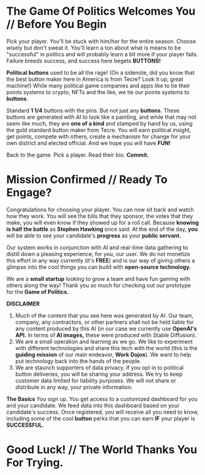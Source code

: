 # The Game Of Politics Welcomes You // Before You Begin
Pick your player.  You'll be stuck with him/her for the entire season.  Choose wisely but don't sweat it.  You'll learn a ton about what is means to be "successful" in politics and will probably learn a bit more if your player fails.  Failure breeds success, and success here begets **BUTTONS!**  

**Political buttons** used to be all the rage!  (On a sidenote, did you know that the best button maker here in America is from Tecre?  Look it up, great machine!)  While many political game companies and apps like to tie their points systems to crypto, NFTs and the like, we tie our points systems to **buttons**.

Standard **1 1/4** buttons with the pins.  But not just any **buttons**.  These buttons are generated with AI to look like a painting, and while that may not seem like much, they are **one of a kind** and stamped by hand by us, using the gold standard button maker from Tecre.  You will earn political insight, get points, compete with others, create a mechanism for change for your own district and elected official.  And we hope you will have **FUN!**

Back to the game.  Pick a player.  Read their bio.  **Commit.**

# Mission Confirmed // Ready To Engage?

Congratulations for choosing your player.  You can now sit back and watch how they work.  You will see the bills that they sponsor, the votes that they make, you will even know if they showed up for a roll call.  Because **knowing is half the battle** as **Stephen Hawking** once said.  At the end of the day, **you** will be able to see your candidate's **progress** as your **public servant.**

Our system works in conjunction with AI and real-time data gathering to distill down a pleasing experience, for you, our user.  We do not monetize this effort in any way currently (it's **FREE**) and is our way of giving others a glimpse into the cool things you can build with **open-source technology.**

We are a **small startup** looking to grow a team and have fun gaming with others along the way!  Thank you so much for checking out our prototype for the **Game of Politics.**

**DISCLAIMER**

1. Much of the content that you see here was generated by AI.  Our team, company, any contractors, or other partners shall not be held liable for any content produced by this AI (in our case we currently use **OpenAI's API.**  In terms of **AI images,** these were produced with Stable Diffusion).  
2. We are a small operation and learning as we go.  We like to experiment with different technologies and share this tech with the world (this is the **guiding mission** of our main endeavor, **Work Dojos**).  We want to help put technology back into the hands of the people.
3. We are staunch supporters of data privacy.  If you opt in to political button deliveries, you will be sharing your address.  We try to keep customer data limited for liability purposes.  We will not share or distribute in any way, your private information.

 **The Basics** You sign up.  You get access to a customized dashboard for you and your candidate.  We feed data into this dashboard based on your candidate's success.  Once registered, you will receive all you need to know, including some of the cool **button** perks that you can earn **IF** your player is **SUCCESSFUL.**

# Good Luck! // The World Thanks You For Trying.